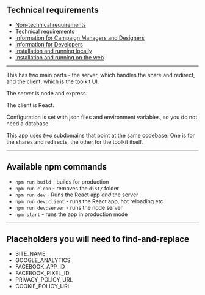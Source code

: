 ## Technical requirements

- [Non-technical requirements](01.Non-technical_requirements.md)
- Technical requirements
- [Information for Campaign Managers and Designers](03.Information_for_Campaign_Managers_and_Designers.md)
- [Information for Developers](04.Information_for_Developers.md)
- [Installation and running locally](05.Installation_and_running_locally.md)
- [Installation and running on the web](06.Installation_and_running_on_the_web.md)

-----

This has two main parts - the server, which handles the share and redirect, and the client, which is the toolkit UI.

The server is node and express.

The client is React.

Configuration is set with json files and environment variables, so you do not need a database.

This app uses *two* subdomains that point at the same codebase. One is for the shares and redirects, the other for the toolkit itself.

-----

## Available npm commands

- `npm run build` - builds for production
- `npm run clean` - removes the `dist/` folder
- `npm run dev` - Runs the React app _and_ the server
- `npm run dev:client` - runs the React app, hot reloading etc
- `npm run dev:server` - runs the node server
- `npm start` - runs the app in production mode

-----

## Placeholders you will need to find-and-replace

- SITE_NAME
- GOOGLE_ANALYTICS
- FACEBOOK_APP_ID
- FACEBOOK_PIXEL_ID
- PRIVACY_POLICY_URL
- COOKIE_POLICY_URL
